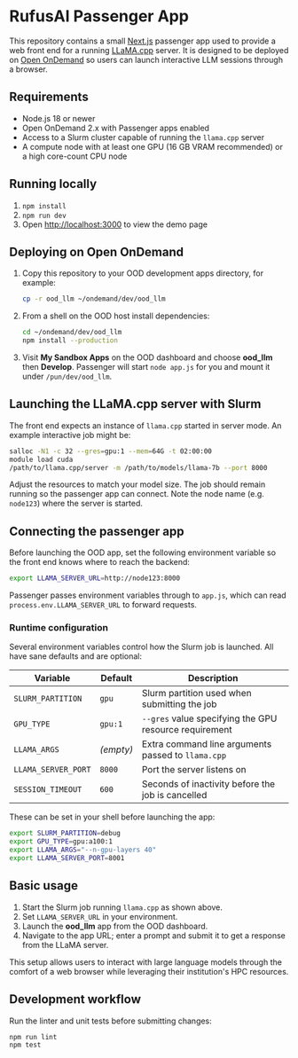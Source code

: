 # RufusAI Passenger App

This repository contains a small [Next.js](https://nextjs.org/) passenger app used to provide a web front end for a running [LLaMA.cpp](https://github.com/ggerganov/llama.cpp) server. It is designed to be deployed on [Open OnDemand](https://openondemand.org/) so users can launch interactive LLM sessions through a browser.

## Requirements
* Node.js 18 or newer
* Open OnDemand 2.x with Passenger apps enabled
* Access to a Slurm cluster capable of running the `llama.cpp` server
* A compute node with at least one GPU (16&nbsp;GB VRAM recommended) or a high core-count CPU node

## Running locally
1. `npm install`
2. `npm run dev`
3. Open <http://localhost:3000> to view the demo page

## Deploying on Open OnDemand
1. Copy this repository to your OOD development apps directory, for example:
   ```bash
   cp -r ood_llm ~/ondemand/dev/ood_llm
   ```
2. From a shell on the OOD host install dependencies:
   ```bash
   cd ~/ondemand/dev/ood_llm
   npm install --production
   ```
3. Visit **My Sandbox Apps** on the OOD dashboard and choose **ood_llm** then **Develop**. Passenger will start `node app.js` for you and mount it under `/pun/dev/ood_llm`.

## Launching the LLaMA.cpp server with Slurm
The front end expects an instance of `llama.cpp` started in server mode. An example interactive job might be:
```bash
salloc -N1 -c 32 --gres=gpu:1 --mem=64G -t 02:00:00
module load cuda
/path/to/llama.cpp/server -m /path/to/models/llama-7b --port 8000
```
Adjust the resources to match your model size. The job should remain running so the passenger app can connect. Note the node name (e.g. `node123`) where the server is started.

## Connecting the passenger app
Before launching the OOD app, set the following environment variable so the front end knows where to reach the backend:
```bash
export LLAMA_SERVER_URL=http://node123:8000
```
Passenger passes environment variables through to `app.js`, which can read `process.env.LLAMA_SERVER_URL` to forward requests.

### Runtime configuration
Several environment variables control how the Slurm job is launched. All have sane defaults and are optional:

| Variable | Default | Description |
| --- | --- | --- |
| `SLURM_PARTITION` | `gpu` | Slurm partition used when submitting the job |
| `GPU_TYPE` | `gpu:1` | `--gres` value specifying the GPU resource requirement |
| `LLAMA_ARGS` | *(empty)* | Extra command line arguments passed to `llama.cpp` |
| `LLAMA_SERVER_PORT` | `8000` | Port the server listens on |
| `SESSION_TIMEOUT` | `600` | Seconds of inactivity before the job is cancelled |

These can be set in your shell before launching the app:
```bash
export SLURM_PARTITION=debug
export GPU_TYPE=gpu:a100:1
export LLAMA_ARGS="--n-gpu-layers 40"
export LLAMA_SERVER_PORT=8001
```

## Basic usage
1. Start the Slurm job running `llama.cpp` as shown above.
2. Set `LLAMA_SERVER_URL` in your environment.
3. Launch the **ood_llm** app from the OOD dashboard.
4. Navigate to the app URL; enter a prompt and submit it to get a response from the LLaMA server.

This setup allows users to interact with large language models through the comfort of a web browser while leveraging their institution's HPC resources.

## Development workflow
Run the linter and unit tests before submitting changes:
```bash
npm run lint
npm test
```
